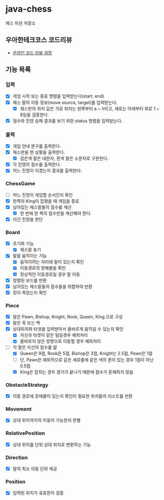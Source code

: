 # java-chess

체스 미션 저장소

## 우아한테크코스 코드리뷰

- [온라인 코드 리뷰 과정](https://github.com/woowacourse/woowacourse-docs/blob/master/maincourse/README.md)

## 기능 목록

### 입력

- [x] 게임 시작 또는 종료 명령을 입력받는다(start, end)
- [x] 체스 말의 이동 정보(move source, target)를 입력받는다.
    - [x] 체스판의 위치 값은 가로 위치는 왼쪽부터 a ~ h이고, 세로는 아래부터 위로 1 ~ 8임을 검증한다.
- [x] 점수와 진영 승패 결과를 보기 위한 status 명령을 입력받는다.

### 출력

- [x] 게임 안내 문구를 출력한다.
- [x] 체스판을 현 상황을 출력한다.
    - [x] 검은색 말은 대문자, 흰색 말은 소문자로 구분한다.
- [x] 각 진영의 점수를 출력한다.
- [x] 어느 진영이 이겼는지 결과를 출력한다.

### ChessGame

- [ ] 어느 진영이 게임할 순서인지 확인
- [x] 한쪽의 King이 잡혔을 때 게임을 종료
- [x] 남아있는 체스말들의 점수를 계산
    - [x] 한 번에 한 쪽의 점수만을 계산해야 한다.
- [x] 이긴 진영을 판단

### Board

- [x] 초기화 기능
    - [x] 체스말 놓기
- [x] 말을 움직이는 기능
    - [x] 움직이려는 자리에 말이 있는지 확인
    - [x] 이동경로의 방해물을 확인
    - [x] 정상적인 이동경로일 경우 말 이동
- [x] 정렬된 보드를 반환
- [x] 남아있는 체스말들의 점수들을 취합하여 반환
- [x] 킹이 죽었는지 확인

### Piece

- [X] 말은 Pawn, Bishop, Knight, Rook, Queen, King 으로 구성
- [X] 말은 흑 또는 백
- [X] 상대위치와 타겟을 입력받아서 올바르게 움직일 수 있는지 확인
    - [X] 자신과 타겟이 같은 팀일경우 예외처리
    - [X] 올바르지 않은 방향으로 이동할 경우 예외처리
- [ ] 각 말은 자신의 점수를 앎
    - [x] Queen은 9점, Rook은 5점, Bishop은 3점, Knight는 2.5점, Pawn은 1점
    - [ ] 단, Pawn은 예외적으로 같은 세로줄에 같은 색의 폰이 있는 경우 1점이 아닌 0.5점
    - [x] King은 잡히는 경우 경기가 끝나기 때문에 점수가 존재하지 않음

### ObstacleStrategy

- [x] 이동 경로에 장애물이 있는지 확인이 필요한 위치들의 리스트를 반환

### Movement

- [X] 상대 위치까지의 이동이 가능한지 판별

### RelativePosition

- [x] 상대 위치를 단위 상대 위치로 변환하는 기능

### Direction

- [x] 말의 최소 이동 단위 제공

### Position

- [x] 입력된 위치가 유효한지 검증


